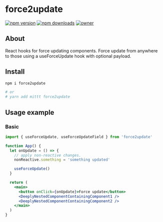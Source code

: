 # force2update

[![npm version](https://www.npmjs.com/package/force2update?activeTab=versions)](https://www.npmjs.com/package/force2update?activeTab=versions)
[![npm downloads](https://www.npmjs.com/package/force2update)](https://www.npmjs.com/package/force2update)
[![owner](https://amisa.co)](https://amisa.co)

## About

React hooks for force updating components.
Force update from anywhere to those using a useForceUpdate hook with optional payload.

## Install

```bash
npm i force2update

# or
# yarn add mittt force2update
```

## Usage example

### Basic

```jsx
import { useForceUpdate, useForceUpdateField } from 'force2update'

function App() {
  let onUpdate = () => {
    // apply non-reactive changes.
    nonReactive.something = 'something updated'

    useForceUpdate()
  }

  return (
    <main>
      <button onClick={onUpdate}>Force update</button>
      <DeeplyNestedComponentContainingComponent1 />
      <DeeplyNestedComponentContainingComponent2 />
    </main>
  )
}
```
